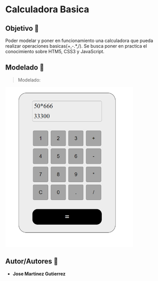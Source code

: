 # Calculadora Basica

## Objetivo :dart:
Poder modelar y poner en funcionamiento una calculadora que pueda realizar operaciones basicas(+,-.*,/). Se busca poner en practica el conocimiento sobre HTM5, CSS3 y JavaScript.

## Modelado :memo:
> Modelado: 

<img height="500px" width="400px" scale="50%" src="https://github.com/martinez022jose/Calculadora-Basica/blob/master/screenShotsReadMe/calculadora.PNG"/>

## Autor/Autores :pushpin:
* **Jose Martinez Gutierrez**

